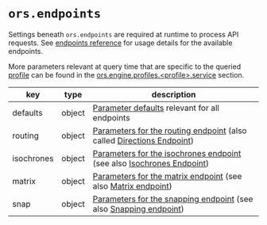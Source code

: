 # `ors.endpoints`

Settings beneath `ors.endpoints` are required at runtime to process API requests.
See [endpoints reference](/api-reference/endpoints/) for usage details for the available endpoints.

More parameters relevant at query time that are specific to the queried [profile](../engine/profiles/) can be found in
the [ors.engine.profiles.\<profile\>.service](../engine/profiles/service.md) section.

| key        | type   | description                                                                                                                    | 
|------------|--------|--------------------------------------------------------------------------------------------------------------------------------|
| defaults   | object | [Parameter defaults](defaults.md) relevant for all endpoints                                                                   | 
| routing    | object | [Parameters for the routing endpoint](routing.md) (also called [Directions Endpoint](/api-reference/endpoints/directions/))    | 
| isochrones | object | [Parameters for the isochrones endpoint](isochrones.md) (see also [Isochrones Endpoint](/api-reference/endpoints/isochrones/)) | 
| matrix     | object | [Parameters for the matrix endpoint](matrix.md) (see also [Matrix endpoint](/api-reference/endpoints/matrix/))                 | 
| snap       | object | [Parameters for the snapping endpoint](snap.md) (see also [Snapping endpoint](/api-reference/endpoints/snapping/))             | 